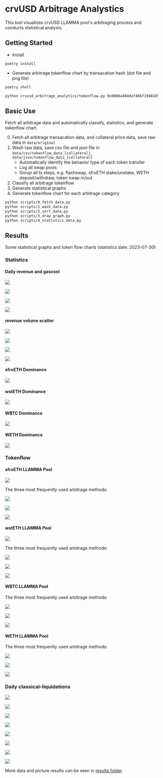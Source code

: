 # crvUSD Arbitrage Analystics

This tool visualizes crvUSD LLAMMA pool's arbitraging process and conducts statistical analysis.

## Getting Started

- Install

```sh
poetry install
```

- Generate arbitrage tokenflow chart by transacation hash (dot file and png file)

```sh
poetry shell

python crvusd_arbitrage_analytics/tokenflow.py 0x0806a484daf46bf1948185fac7f13613268da0969d638bc87dc934eefeab6b13
```

## Basic Use

Fetch all arbitrage data and automatically classify, statistics, and generate tokenflow chart.

0. Fetch all arbitrage transacation data, and collateral price data, save raw data in `data/original`
1. Wash raw data, save csv file and json file in `data/csv/tokenflow_data_[collateral]`, `data/json/tokenflow_data_[collateral]`
   - Automatically identify the behavior type of each token transfer
   - Log all swap pools
   - Group all tx steps, e.g. flashswap, sfrxETH stake/unstake, WETH deposit/withdraw, token swap in/out
2. Classify all arbitrage tokenflow
3. Generate statistical graphs
4. Generate tokenflow chart for each arbitrage category

```sh
python scripts/0_fetch_data.py
python scripts/1_wash_data.py
python scripts/2_sort_data.py
python scripts/3_draw_graph.py
python scripts/4_statistics_data.py
```

## Results

Some statistical graphs and token flow charts (statistics date: 2023-07-30):

### Statistics

#### Daily revenue and gascost

![](./results/stat/sfrxETH/stat_daily_revenue_gascost_sfrxeth.png)

![](./results/stat/wstETH/stat_daily_revenue_gascost_wsteth.png)

![](./results/stat/WBTC/stat_daily_revenue_gascost_wbtc.png)

![](./results/stat/WETH/stat_daily_revenue_gascost_weth.png)

#### revenue volume scatter

![](./results/stat/sfrxETH/stat_scatter_revenue_volume_sfrxeth.png)

![](./results/stat/wstETH/stat_scatter_revenue_volume_wsteth.png)

![](./results/stat/WBTC/stat_scatter_revenue_volume_wbtc.png)

![](./results/stat/WETH/stat_scatter_revenue_volume_weth.png)


#### sfrxETH Dominance

![](./results/stat/sfrxETH/dominance_sfrxeth.png)

#### wstETH Dominance

![](./results/stat/wstETH/dominance_wsteth.png)

#### WBTC Dominance

![](./results/stat/WBTC/dominance_wbtc.png)

#### WETH Dominance

![](./results/stat/WETH/dominance_weth.png)


### Tokenflow

#### sfrxETH LLAMMA Pool

![](./results/tokenflow/How-to-Arbitrage-on-LLAMMA_sfrxETH.png)

The three most frequently used arbitrage methods:

![](./results/tokenflow/sfrxETH/type_1.png)

![](./results/tokenflow/sfrxETH/type_2.png)

![](./results/tokenflow/sfrxETH/type_3.png)

#### wstETH LLAMMA Pool

![](./results/tokenflow/How-to-Arbitrage-on-LLAMMA_wstETH.png)

The three most frequently used arbitrage methods:

![](./results/tokenflow/wstETH/type_1.png)

![](./results/tokenflow/wstETH/type_2.png)

![](./results/tokenflow/wstETH/type_3.png)

#### WBTC LLAMMA Pool

The three most frequently used arbitrage methods:

![](./results/tokenflow/WBTC/type_1.png)

![](./results/tokenflow/WBTC/type_2.png)

![](./results/tokenflow/WBTC/type_3.png)

#### WETH LLAMMA Pool

The three most frequently used arbitrage methods:

![](./results/tokenflow/WETH/type_1.png)

![](./results/tokenflow/WETH/type_2.png)

![](./results/tokenflow/WETH/type_3.png)


### Daily classical-liquidations

![](./results/stat/sfrxETH/liquidations_count_sfrxETH.png)

![](./results/stat/wstETH/liquidations_count_wstETH.png)

![](./results/stat/WBTC/liquidations_count_WBTC.png)

![](./results/stat/WETH/liquidations_count_WETH.png)

![](./results/stat/sfrxETH/liquidations_daily_debt_received_sfrxETH.png)

![](./results/stat/wstETH/liquidations_daily_debt_received_wstETH.png)

![](./results/stat/WBTC/liquidations_daily_debt_received_WBTC.png)

![](./results/stat/WETH/liquidations_daily_debt_received_WETH.png)



More data and picture results can be seen in [results folder](./results).
